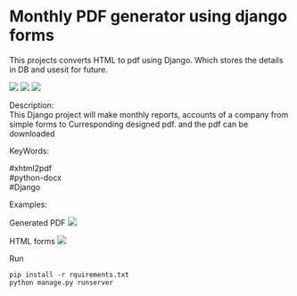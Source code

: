 # Monthly PDF generator using django forms 
This projects converts HTML to pdf using Django. Which stores the details in DB and usesit for future.

![](https://img.shields.io/badge/xhtml2pdf-HTML%20to%20PDF-yellowgreen)
![](https://img.shields.io/badge/Download%20pdf-monthly%20Report-red)
![](https://img.shields.io/badge/Django-Website-blue)



Description:  <br />
This Django project will make monthly reports, accounts of a company from simple forms to Curresponding designed pdf. and the pdf can be downloaded 


KeyWords:

#xhtml2pdf  <br />
#python-docx <br />
#Django <br />


Examples:

Generated PDF
![](https://github.com/Firos333/Mothly-pdfgenerator/blob/master/images/generated%20pdf.png)

HTML forms
![](https://github.com/Firos333/Mothly-pdfgenerator/blob/master/images/monthly.png)

Run 
```console
pip install -r rquirements.txt
python manage.py runserver
```

